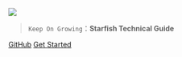![](/_media/icon.png)




> `Keep On Growing`：**Starfish Technical Guide**

[GitHub](https://github.com/Jstarfish/Technical-Learning)
[Get Started](#lazyegg)

